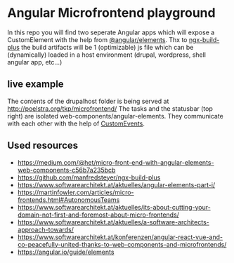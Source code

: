 # Angular Microfrontend playground

In this repo you will find two seperate Angular apps which will expose a CustomElement with the help from [@angular/elements](https://angular.io/guide/elements). Thx to [ngx-build-plus](https://github.com/manfredsteyer/ngx-build-plus) the build artifacts will be 1 (optimizable) js file which can be (dynamically) loaded in a host environment (drupal, wordpress, shell angular app, etc...)

## live example

The contents of the drupalhost folder is being served at http://poelstra.org/tkp/microfrontend/
The tasks and the statusbar (top right) are isolated web-components/angular-elements. They communicate with each other with the help of [CustomEvents](https://developer.mozilla.org/en-US/docs/Web/Guide/Events/Creating_and_triggering_events).

## Used resources

* https://medium.com/@het/micro-front-end-with-angular-elements-web-components-c56b7a235bcb
* https://github.com/manfredsteyer/ngx-build-plus
* https://www.softwarearchitekt.at/aktuelles/angular-elements-part-i/
* https://martinfowler.com/articles/micro-frontends.html#AutonomousTeams
* https://www.softwarearchitekt.at/aktuelles/its-about-cutting-your-domain-not-first-and-foremost-about-micro-frontends/
* https://www.softwarearchitekt.at/aktuelles/a-software-architects-approach-towards/
* https://www.softwarearchitekt.at/konferenzen/angular-react-vue-and-co-peacefully-united-thanks-to-web-components-and-microfrontends/
* https://angular.io/guide/elements